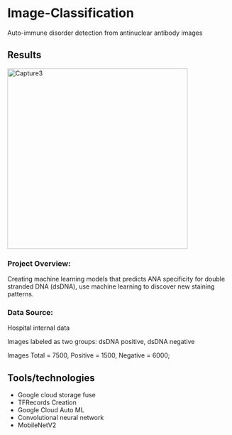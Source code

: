 # Image-Classification
Auto-immune disorder detection from antinuclear antibody images


## Results

<img width="406" alt="Capture3" src="https://user-images.githubusercontent.com/38533045/218278770-27a8183e-ca8b-47d1-a776-08462f09cd1d.PNG">




### Project Overview:
Creating machine learning models that predicts ANA specificity for double stranded DNA (dsDNA), use machine learning to discover new staining patterns.



###  Data Source:
Hospital internal data 

Images labeled as two groups: dsDNA positive, dsDNA negative

Images Total = 7500, Positive = 1500, Negative = 6000;


## Tools/technologies 

* Google cloud storage fuse
* TFRecords Creation
* Google Cloud Auto ML
* Convolutional neural network
* MobileNetV2








